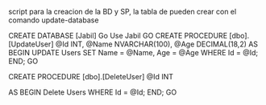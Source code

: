 script para la creacion de la BD y SP, la tabla de pueden crear con el comando update-database

CREATE DATABASE [Jabil]
Go
Use Jabil
GO
CREATE PROCEDURE [dbo].[UpdateUser]
@Id INT,
@Name NVARCHAR(100),
@Age DECIMAL(18,2)
AS
BEGIN
    UPDATE Users
    SET Name = @Name, Age = @Age
    WHERE Id = @Id;
END;
GO

CREATE PROCEDURE [dbo].[DeleteUser]
@Id INT

AS
BEGIN
    Delete Users WHERE Id = @Id;
END;
GO
